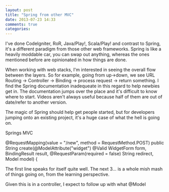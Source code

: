 ```yaml
---
layout: post
title: "Spring from other MVC"
date: 2013-07-23 14:33
comments: true
categories: 
---
```


I've done CodeIgniter, RoR, Java/Play!, Scala/Play! and contrast to Spring, it's
a different paradigm from those other web frameworks. Spring is like a heavily
moddable car, you can swap out anything, whereas the ones mentioned before are
opinionated in how things are done.

When working with web stacks, I'm interested in seeing the overall flow between
the layers. So for example, going from up->down, we see URL Routing -> Controller
-> Binding -> process request -> return something. I find the Spring documentation
inadequeate in this regard to help newbies get in. The documentation jumps over
the place and it's difficult to know where to start. Videos aren't always useful because half of them are out of date/refer to another version.

The magic of Spring should help get people started, but for developers jumping onto
an existing project, it's a huge case of what the hell is going on.

Springs MVC

  @RequestMapping(value = "/new", method = RequestMethod.POST)
  public String create(@ModelAttribute("widget") @Valid WidgetForm form,
      BindingResult result,
      @RequestParam(required = false) String redirect, Model model) {

The first line speaks for itself quite well. The next 3... is a whole mish mash
of things going on, from the learning perspective.

Given this is in a controller, I expect to follow up with what @Model
